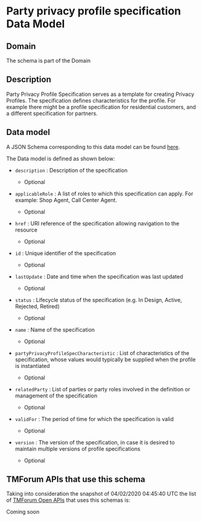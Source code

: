 # Party privacy profile specification Data Model

## Domain

The  schema is part of the  Domain

## Description

Party Privacy Profile Specification serves as a template for creating Privacy Profiles. The specification defines characteristics for the profile. For example there might be a profile specification for residential customers, and a different specification for partners.

## Data model

A JSON Schema corresponding to this data model can be found
[here](https://github.com/tmforum-rand/schemas/blob/candidates/EngagedParty/PartyPrivacyProfileSpecification.schema.json).

The Data model is defined as shown below:
- `description` : Description of the specification

  - Optional

- `applicableRole` : A list of roles to which this specification can apply. For example: Shop Agent, Call Center Agent.

  - Optional

- `href` : URI reference of the specification allowing navigation to the resource

  - Optional

- `id` : Unique identifier of the specification

  - Optional

- `lastUpdate` : Date and time when the specification was last updated

  - Optional

- `status` : Lifecycle status of the specification (e.g. In Design, Active, Rejected, Retired)

  - Optional

- `name` : Name of the specification

  - Optional

- `partyPrivacyProfileSpecCharacteristic` : List of characteristics of the specification, whose values would typically be supplied when the profile is instantiated

  - Optional

- `relatedParty` : List of parties or party roles involved in the definition or management of the specification

  - Optional

- `validFor` : The period of time for which the specification is valid

  - Optional

- `version` : The version of the specification, in case it is desired to maintain multiple versions of profile specifications

  - Optional





## TMForum APIs that use this schema

Taking into consideration the snapshot of 04/02/2020 04:45:40 UTC the list of [TMForum Open APIs](https://www.tmforum.org/open-apis/) that uses this schemas is:

Coming soon